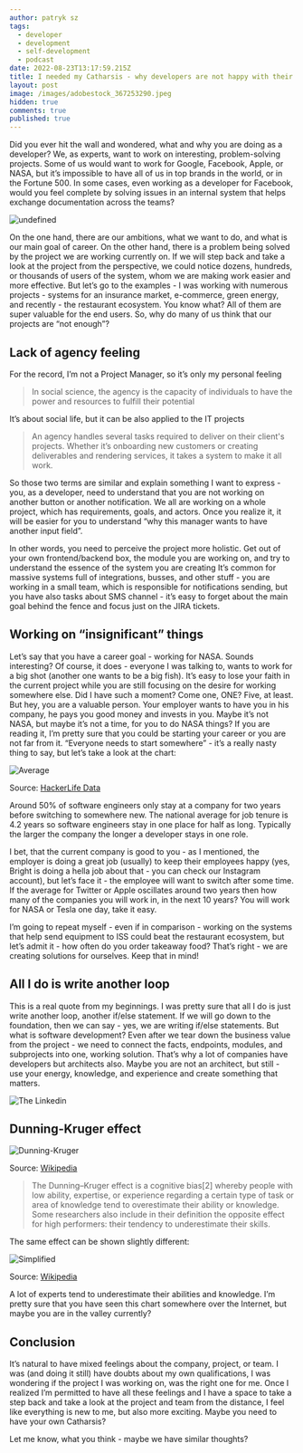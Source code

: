 ```yaml
---
author: patryk sz
tags:
  - developer
  - development
  - self-development
  - podcast
date: 2022-08-23T13:17:59.215Z
title: I needed my Catharsis - why developers are not happy with their career?
layout: post
image: /images/adobestock_367253290.jpeg
hidden: true
comments: true
published: true
---
```

Did you ever hit the wall and wondered, what and why you are doing as a developer? We, as experts, want to work on interesting, problem-solving projects. Some of us would want to work for Google, Facebook, Apple, or NASA, but it’s impossible to have all of us in top brands in the world, or in the Fortune 500. In some cases, even working as a developer for Facebook, would you feel complete by solving issues in an internal system that helps exchange documentation across the teams?

<img src="/images/adobestock_367253290.jpeg" alt="undefined" class="image" />

On the one hand, there are our ambitions, what we want to do, and what is our main goal of career. On the other hand, there is a problem being solved by the project we are working currently on. If we will step back and take a look at the project from the perspective, we could notice dozens, hundreds, or thousands of users of the system, whom we are making work easier and more effective.
But let’s go to the examples - I was working with numerous projects - systems for an insurance market, e-commerce, green energy, and recently - the restaurant ecosystem. You know what? All of them are super valuable for the end users. So, why do many of us think that our projects are “not enough”?

## Lack of agency feeling

For the record, I’m not a Project Manager, so it’s only my personal feeling

> In social science, the agency is the capacity of individuals to have the power and resources to fulfill their potential

It’s about social life, but it can be also applied to the IT projects

> An agency handles several tasks required to deliver on their client's projects. Whether it’s onboarding new customers or creating deliverables and rendering services, it takes a system to make it all work.

So those two terms are similar and explain something I want to express - you, as a developer, need to understand that you are not working on another button or another notification. We all are working on a whole project, which has requirements, goals, and actors. Once you realize it, it will be easier for you to understand “why this manager wants to have another input field”.

In other words, you need to perceive the project more holistic. Get out of your own frontend/backend box, the module you are working on, and try to understand the essence of the system you are creating
It’s common for massive systems full of integrations, busses, and other stuff - you are working in a small team, which is responsible for notifications sending, but you have also tasks about SMS channel - it’s easy to forget about the main goal behind the fence and focus just on the JIRA tickets.

## Working on “insignificant” things

Let’s say that you have a career goal - working for NASA. Sounds interesting? Of course, it does - everyone I was talking to, wants to work for a big shot (another one wants to be a big fish). It’s easy to lose your faith in the current project while you are still focusing on the desire for working somewhere else.
Did I have such a moment? Come one, ONE? Five, at least. But hey, you are a valuable person. Your employer wants to have you in his company, he pays you good money and invests in you. Maybe it’s not NASA, but maybe it’s not a time, for you to do NASA things? If you are reading it, I’m pretty sure that you could be starting your career or you are not far from it. “Everyone needs to start somewhere” - it’s a really nasty thing to say, but let’s take a look at the chart:

<img src=/images/companies-working-length.jpg alt=Average engineers tenure at major tech companies class=image />


Source: [HackerLife Data](https://hackerlife.co/blog/san-francisco-large-corporation-employee-tenure)

Around 50% of software engineers only stay at a company for two years before switching to somewhere new. The national average for job tenure is 4.2 years so software engineers stay in one place for half as long. Typically the larger the company the longer a developer stays in one role. 

I bet, that the current company is good to you - as I mentioned, the employer is doing a great job (usually) to keep their employees happy (yes, Bright is doing a hella job about that - you can check our Instagram account), but let’s face it - the employee will want to switch after some time. If the average for Twitter or Apple oscillates around two years then how many of the companies you will work in, in the next 10 years? You will work for NASA or Tesla one day, take it easy.

I’m going to repeat myself - even if in comparison - working on the systems that help send equipment to ISS could beat the restaurant ecosystem, but let’s admit it - how often do you order takeaway food? That’s right - we are creating solutions for ourselves. Keep that in mind!

## All I do is write another loop

This is a real quote from my beginnings. I was pretty sure that all I do is just write another loop, another if/else statement. If we will go down to the foundation, then we can say - yes, we are writing if/else statements. But what is software development? Even after we tear down the business value from the project - we need to connect the facts, endpoints, modules, and subprojects into one, working solution. That’s why a lot of companies have developers but architects also. Maybe you are not an architect, but still - use your energy, knowledge, and experience and create something that matters.

<img src=/images/information-knowledge.jpg alt=The difference between information knowledge and experience  class=image />
Linkedin

## Dunning-Kruger effect

<img src=/images/dunning-kruger-effect.jpg alt=Dunning-Kruger effect class=image />

Source: [Wikipedia](https://en.wikipedia.org/wiki/Dunning%E2%80%93Kruger_effect)

> The Dunning–Kruger effect is a cognitive bias\[2] whereby people with low ability, expertise, or experience regarding a certain type of task or area of knowledge tend to overestimate their ability or knowledge. Some researchers also include in their definition the opposite effect for high performers: their tendency to underestimate their skills.

The same effect can be shown slightly different: 

<img src=/images/simplified-dunning-kruger-effect.jpg alt=Simplified Dunning-Kruger effect class=image />


Source: [Wikipedia](https://commons.wikimedia.org/wiki/File:Dunning%E2%80%93Kruger_Effect_01.svg)

A lot of experts tend to underestimate their abilities and knowledge. I’m pretty sure that you have seen this chart somewhere over the Internet, but maybe you are in the valley currently?

## Conclusion

It’s natural to have mixed feelings about the company, project, or team. I was (and doing it still) have doubts about my own qualifications, I was wondering if the project I was working on, was the right one for me. Once I realized I’m permitted to have all these feelings and I have a space to take a step back and take a look at the project and team from the distance, I feel like everything is new to me, but also more exciting. Maybe you need to have your own Catharsis?

Let me know, what you think - maybe we have similar thoughts?